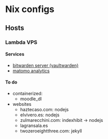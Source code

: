 # Nix configs

## Hosts

### Lambda VPS

#### Services

- [bitwarden server (vaultwarden)](https://bw.haztecaso.com)
- [matomo analytics](https://matomo.haztecaso.com)

#### To do

- containerized:
  - moodle_dl
- websites
  - haztecaso.com: nodejs
  - elvivero.es: nodejs
  - zulmarecchini.com: indexhibit -> nodejs
  - lagransala.es
  - twozeroeightthree.com: jekyll
